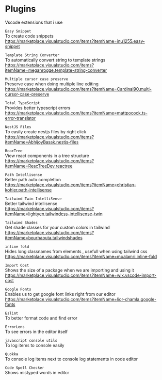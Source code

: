 # Plugins
Vscode extensions that i use

```Easy Snippet``` \
To create code snippets<br/>
https://marketplace.visualstudio.com/items?itemName=inu1255.easy-snippet

```Template String Converter``` \
To automatically convert string to template strings<br/>
https://marketplace.visualstudio.com/items?itemName=meganrogge.template-string-converter

```Multiple cursor case preserve``` \
Preserve case when doing multiple line editing<br/>
https://marketplace.visualstudio.com/items?itemName=Cardinal90.multi-cursor-case-preserve

```Total TypeScript``` \
Provides better typescript errors<br/>
https://marketplace.visualstudio.com/items?itemName=mattpocock.ts-error-translator

```NestJS Files``` \
 To easily create nestjs files by right click<br/>
https://marketplace.visualstudio.com/items?itemName=AbhijoyBasak.nestjs-files

```ReacTree``` \
 View react components in a tree structure<br/>
https://marketplace.visualstudio.com/items?itemName=ReacTreeDev.reactree

```Path Intellisense``` \
 Better path auto completion<br/>
https://marketplace.visualstudio.com/items?itemName=christian-kohler.path-intellisense

```Tailwind Twin IntelliSense``` \
 Better tailwind intellisense<br/>
https://marketplace.visualstudio.com/items?itemName=lightyen.tailwindcss-intellisense-twin

```Tailwind Shades``` \
 Get shade classes for your custom colors in tailwind<br/>
https://marketplace.visualstudio.com/items?itemName=bourhaouta.tailwindshades

```inline fold``` \
 Hides long classnames from elements , usefull when using tailwind css<br/>
https://marketplace.visualstudio.com/items?itemName=moalamri.inline-fold

```Import Cost``` \
 Shows the size of a package when we are importing and using it<br/>
https://marketplace.visualstudio.com/items?itemName=wix.vscode-import-cost

```Google Fonts``` \
 Enables us to get google font links right from our editor<br/>
https://marketplace.visualstudio.com/items?itemName=lior-chamla.google-fonts

```Eslint``` \
 To better format code and find error
 
```ErrorLens``` \
  To see errors in the editor itself

```javascript console utils``` \
  To log items to console easily

```Quokka``` \
  To console log items next to console log statements in code editor

```Code Spell Checker ``` \
  Shows mistyped words in editor
